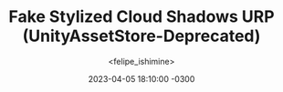 ---
title: Fake Stylized Cloud Shadows URP (UnityAssetStore-Deprecated)
date: 2023-04-05 18:10:00 -0300
categories: [gameassets]
tags: [assetstore, portfolio]
author: <felipe_ishimine>
description: Unity Package for rendering Screen Space Stylized Cloud Shadows
toc: false
comments: false
image:
  path: /assets/gifs/FakeCloudShadows.gif
  alt: gameplay  
media_subpath: /assets/gifs/FakeCloudShadows.gif
---